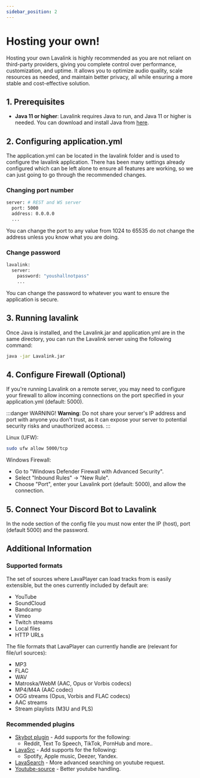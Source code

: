 ```yaml
---
sidebar_position: 2
---
```


# Hosting your own!

Hosting your own Lavalink is highly recommended as you are not reliant on third-party providers, giving you complete control over performance, customization, and uptime. It allows you to optimize audio quality, scale resources as needed, and maintain better privacy, all while ensuring a more stable and cost-effective solution.

## 1. Prerequisites

* **Java 11 or higher**: Lavalink requires Java to run, and Java 11 or higher is needed. You can download and install Java from [here](https://adoptium.net/).

## 2. Configuring application.yml
The application.yml can be located in the lavalink folder and is used to configure the lavalink application.
There has been many settings already configured which can be left alone to ensure all features are working, so we can just going to go through the recommended changes.

### Changing port number
```sh
server: # REST and WS server
  port: 5000
  address: 0.0.0.0
  ...
```
You can change the port to any value from 1024 to 65535 do not change the address unless you know what you are doing.

### Change password
```sh
lavalink:
  server:
    password: "youshallnotpass"
    ...
```
You can change the password to whatever you want to ensure the application is secure.

## 3. Running lavalink

Once Java is installed, and the Lavalink.jar and application.yml are in the same directory, you can run the Lavalink server using the following command:
```sh
java -jar Lavalink.jar
```

## 4. Configure Firewall (Optional)
If you're running Lavalink on a remote server, you may need to configure your firewall to allow incoming connections on the port specified in your application.yml (default: 5000).

:::danger WARNING!
**Warning**: Do not share your server's IP address and port with anyone you don't trust, as it can expose your server to potential security risks and unauthorized access.
:::

Linux (UFW):
```sh
sudo ufw allow 5000/tcp
```
Windows Firewall:
* Go to "Windows Defender Firewall with Advanced Security".
* Select "Inbound Rules" -> "New Rule".
* Choose "Port", enter your Lavalink port (default: 5000), and allow the connection.

## 5. Connect Your Discord Bot to Lavalink
In the node section of the config file you must now enter the IP (host), port (default 5000) and the password. 

## Additional Information
### Supported formats
The set of sources where LavaPlayer can load tracks from is easily extensible, but the ones currently included by default are:

* YouTube
* SoundCloud
* Bandcamp
* Vimeo
* Twitch streams
* Local files
* HTTP URLs

The file formats that LavaPlayer can currently handle are (relevant for file/url sources):

* MP3
* FLAC
* WAV
* Matroska/WebM (AAC, Opus or Vorbis codecs)
* MP4/M4A (AAC codec)
* OGG streams (Opus, Vorbis and FLAC codecs)
* AAC streams
* Stream playlists (M3U and PLS)

### Recommended plugins
* [Skybot plugin](https://github.com/DuncteBot/skybot-lavalink-plugin) - Add supports for the following: 
  * Reddit, Text To Speech, TikTok, PornHub and more..
* [LavaSrc](https://github.com/topi314/LavaSrc) - Add supports for the following:
  * Spotify, Apple music, Deezer, Yandex.
* [LavaSearch](https://github.com/topi314/LavaSearch) - More advanced searching on youtube request.
* [Youtube-source](https://github.com/lavalink-devs/youtube-source) - Better youtube handling. 

